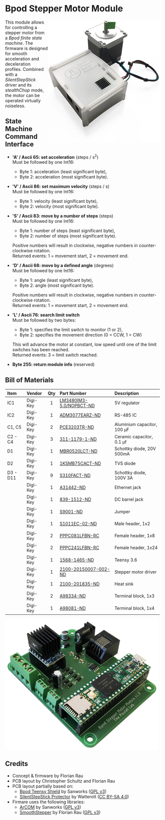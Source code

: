 # Bpod Stepper Motor Module
<img align="right" src="images/module.png">

This module allows for controlling a stepper motor from a _Bpod finite state machine_.
The firmware is designed for smooth acceleration and deceleration profiles.
Combined with a _SilentStepStick_ driver and its _stealthChop_ mode, the motor can be operated virtually noiseless.

## State Machine Command Interface
* **'A' / Ascii 65: set acceleration** (steps / s<sup>2</sup>)  
    Must be followed by one Int16:
  * Byte 1: acceleration (least significant byte),
  * Byte 2: acceleration (most significant byte).
* **'V' / Ascii 86: set maximum velocity** (steps / s)  
    Must be followed by one Int16:
  * Byte 1: velocity (least significant byte),
  * Byte 2: velocity (most significant byte).
* **'S' / Ascii 83: move by a number of steps** (steps)  
  Must be followed by one Int16:
  * Byte 1: number of steps (least significant byte),
  * Byte 2: number of steps (most significant byte).
  
  Positive numbers will result in clockwise, negative numbers in counter-clockwise rotation.  
  Returned events: 1 = movement start, 2 = movement end.
* **'D' / Ascii 68: move by a defined angle** (degrees)  
  Must be followed by one Int16:
  * Byte 1: angle (least significant byte),
  * Byte 2: angle (most significant byte).
  
  Positive numbers will result in clockwise, negative numbers in counter-clockwise rotation.  
  Returned events: 1 = movement start, 2 = movement end.
* **'L' / Ascii 76: search limit switch**  
  Must be followed by two bytes:
  * Byte 1: specifies the limit switch to monitor (1 or 2), 
  * Byte 2: specifies the movement direction (0 = CCW, 1 = CW)
  
  This will advance the motor at constant, low speed until one of the limit switches has been reached.  
  Returned events: 3 = limit switch reached.
* **Byte 255: return module info** (reserved)


## Bill of Materials
| Item     | Vendor   | Qty | Part Number                                                                                     | Description                 |
| :------- | :------  | :-: | :---------------------------------------------------------------------------------------------- | :-------------------------  |
| IC1      | Digi-Key |  1  | [LM3480IM3-5.0/NOPBCT-ND](https://www.digikey.com/products/en?keywords=LM3480IM3-5.0/NOPBCT-ND) | 5V regulator                |
| IC2      | Digi-Key |  1  | [ADM3077EARZ-ND](https://www.digikey.com/products/en?keywords=ADM3077EARZ-ND)                   | RS-485 IC                   |
| C1, C5   | Digi-Key |  2  | [PCE3203TR-ND](https://www.digikey.com/products/en?keywords=PCE3203TR-ND)                       | Aluminium capacitor, 100 µF |
| C2 - C4  | Digi-Key |  3  | [311-1179-1-ND](https://www.digikey.com/products/en?keywords=311-1179-1-ND)                     | Ceramic capacitor, 0.1 µf   |
| D1       | Digi-Key |  1  | [MBR0520LCT-ND](https://www.digikey.com/products/en?keywords=MBR0520LCT-ND)                     | Schottky diode, 20V 500mA   |
| D2       | Digi-Key |  1  | [1KSMB75CACT-ND](https://www.digikey.com/products/en?keywords=1KSMB75CACT-ND)                   | TVS diode                   |
| D3 - D11 | Digi-Key |  9  | [S310FACT-ND](https://www.digikey.com/products/en?keywords=S310FACT-ND)                         | Schottky diode, 100V 3A     |
|          | Digi-Key |  1  | [A31442-ND](https://www.digikey.com/products/en?keywords=A31442-ND)                             | Ethernet jack               |
|          | Digi-Key |  1  | [839-1512-ND](https://www.digikey.com/products/en?keywords=839-1512-ND)                         | DC barrel jack              |
|          | Digi-Key |  1  | [S9001-ND](https://www.digikey.com/products/en?keywords=S9001-ND)                               | Jumper                      |
|          | Digi-Key |  1  | [S1011EC-02-ND](https://www.digikey.com/products/en?keywords=S1011EC-02-ND)                     | Male header, 1x2            |
|          | Digi-Key |  2  | [PPPC081LFBN-RC](https://www.digikey.com/products/en?keywords=PPPC081LFBN-RC)                   | Female header, 1x8          |
|          | Digi-Key |  2  | [PPPC241LFBN-RC](https://www.digikey.com/products/en?keywords=PPPC241LFBN-RC)                   | Female header, 1x24         |
|          | Digi-Key |  1  | [1568-1465-ND](https://www.digikey.com/products/en?keywords=1568-1465-ND)                       | Teensy 3.6                  |
|          | Digi-Key |  1  | [2100-20150007-002-ND](https://www.digikey.com/products/en?keywords=2100-20150007-002-ND)       | Stepper motor driver        |
|          | Digi-Key |  1  | [2100-201835-ND](https://www.digikey.com/products/en?keywords=2100-201835-ND)                   | Heat sink                   |
|          | Digi-Key |  2  | [A98334-ND](https://www.digikey.com/products/en?keywords=A98334-ND)                             | Terminal block, 1x3         |
|          | Digi-Key |  1  | [A98081-ND](https://www.digikey.com/products/en?keywords=A98081-ND)                             | Terminal block, 1x4         |

![PCB of the Bpod Stepper Motor Module](images/board.png)

## Credits ##
* Concept & firmware by Florian Rau
* PCB layout by Christopher Schultz and Florian Rau
* PCB layout partially based on:
  * [Bpod Teensy Shield](https://github.com/sanworks/Bpod-CAD/tree/master/PCB/Modules/Gen2/Bpod%20Teensy%20Shield) by Sanworks ([GPL v3](https://www.gnu.org/licenses/gpl-3.0.en.html))
  * [SilentStepStick Protector](https://github.com/watterott/SilentStepStick) by Watterott ([CC BY-SA 4.0](https://creativecommons.org/licenses/by-sa/4.0/))
* Firmare uses the following libraries:
  * [ArCOM](https://github.com/sanworks/ArCOM) by Sanworks ([GPL v3](https://www.gnu.org/licenses/gpl-3.0.en.html))
  * [SmoothStepper](https://github.com/bimac/SmoothStepper) by Florian Rau ([GPL v3](https://www.gnu.org/licenses/gpl-3.0.en.html))
